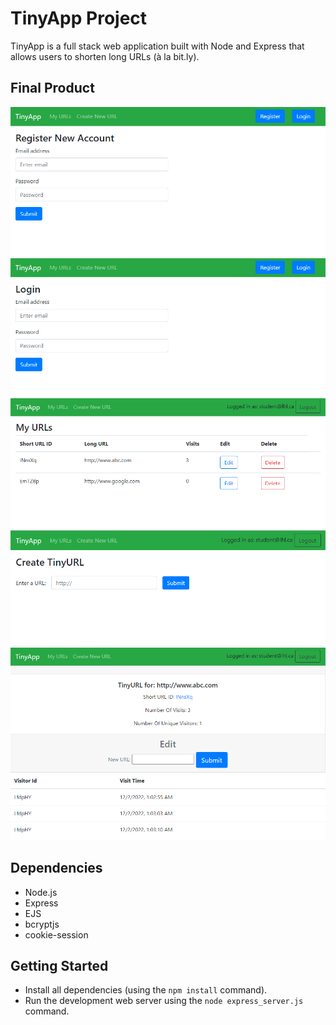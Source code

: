 # TinyApp Project

TinyApp is a full stack web application built with Node and Express that allows users to shorten long URLs (à la bit.ly).

## Final Product

!["Registration Page"](https://github.com/edwardkinglee/tinyapp/blob/master/images/register.png)
!["Login Page"](https://github.com/edwardkinglee/tinyapp/blob/master/images/login.png)
!["Url Index Page"](https://github.com/edwardkinglee/tinyapp/blob/master/images/myurls.png)
!["Create New Url Page"](https://github.com/edwardkinglee/tinyapp/blob/master/images/url.png)
!["Edit"](https://github.com/edwardkinglee/tinyapp/blob/master/images/edit.png)
## Dependencies

- Node.js
- Express
- EJS
- bcryptjs
- cookie-session

## Getting Started

- Install all dependencies (using the `npm install` command).
- Run the development web server using the `node express_server.js` command.